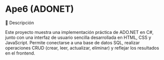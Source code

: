# Ape6 (ADONET)

📘 Descripción  

Este proyecto muestra una implementación práctica de ADO.NET en C#, junto con una interfaz de usuario sencilla desarrollada en HTML, CSS y JavaScript. Permite conectarse a una base de datos SQL, realizar operaciones CRUD (crear, leer, actualizar, eliminar) y reflejar los resultados en el frontend.
